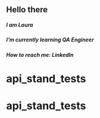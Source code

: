 ## Hello there

##### I am Laura
##### I’m currently learning QA Engineer
##### How to reach me: LinkedIn
# api_stand_tests
# api_stand_tests
